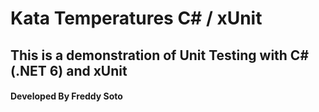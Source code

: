 # Kata Temperatures C# / xUnit
This is a demonstration of Unit Testing with C# (.NET 6) and xUnit
---
#### Developed By Freddy Soto